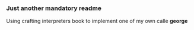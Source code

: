 ### Just another mandatory readme

Using crafting interpreters book to implement one of my own calle <b> george </b>
